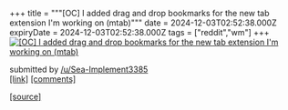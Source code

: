 +++
title = """[OC] I added drag and drop bookmarks for the new tab extension I'm working on (mtab)"""
date = 2024-12-03T02:52:38.000Z
expiryDate = 2024-12-03T02:52:38.000Z
tags = ["reddit","wm"]
+++
[![[OC] I added drag and drop bookmarks for the new tab extension I'm working on (mtab)](https://external-preview.redd.it/b21uazVlemxzajRlMbD1GIWR1X_rAjt0uh3Dsbny8J34nq3s-XtDbRDdU3pc.png?width=640&crop=smart&auto=webp&s=c8e2aefda22b40316505ea70610b82b5cae2205c "[OC] I added drag and drop bookmarks for the new tab extension I'm working on (mtab)")](https://www.reddit.com/r/unixporn/comments/1h5dfr3/oc_i_added_drag_and_drop_bookmarks_for_the_new/)

submitted by [/u/Sea-Implement3385](https://www.reddit.com/user/Sea-Implement3385)  
[\[link\]](https://v.redd.it/sj0owczlsj4e1) [\[comments\]](https://www.reddit.com/r/unixporn/comments/1h5dfr3/oc_i_added_drag_and_drop_bookmarks_for_the_new/)

[[source]](https://www.reddit.com/r/unixporn/comments/1h5dfr3/oc_i_added_drag_and_drop_bookmarks_for_the_new/)
